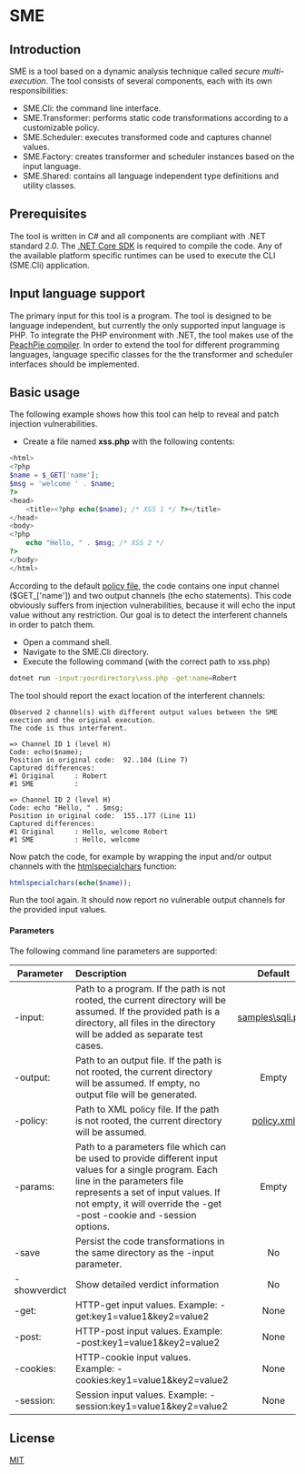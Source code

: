 # SME

## Introduction
SME is a tool based on a dynamic analysis technique called *secure multi-execution*. The tool consists of several components, each with its own responsibilities:
  - SME.Cli: the command line interface.
  - SME.Transformer: performs static code transformations according to a customizable policy. 
  - SME.Scheduler: executes transformed code and captures channel values.
  - SME.Factory: creates transformer and scheduler instances based on the input language.
  - SME.Shared: contains all language independent type definitions and utility classes.

## Prerequisites
The tool is written in C# and all components are compliant with .NET standard 2.0. 
The [.NET Core SDK](https://dotnet.microsoft.com/download/dotnet-core/2.1) is required to compile the code. Any of the available platform specific runtimes can be used to execute the CLI (SME.Cli) application.

## Input language support
The primary input for this tool is a program. The tool is designed to be language independent, but currently the only supported input language is PHP. To integrate the PHP environment with .NET, the tool makes use of the [PeachPie compiler](https://github.com/peachpiecompiler/peachpie). In order to extend the tool for different programming languages, language specific classes for the the transformer and scheduler interfaces should be implemented.

## Basic usage
The following example shows how this tool can help to reveal and patch injection vulnerabilities.
- Create a file named **xss.php** with the following contents:
```php
<html>
<?php
$name = $_GET['name'];
$msg = 'welcome ' . $name;
?>
<head>
    <title><?php echo($name); /* XSS 1 */ ?></title>
</head>
<body>
<?php 
	echo "Hello, " . $msg; /* XSS 2 */ 
?>
</body>
</html>
```
According to the default [policy file](https://github.com/Jokelab/SME/blob/master/SME.Cli/policy.xml), the code contains one input channel ($GET_['name']) and two output channels (the echo statements). This code obviously suffers from injection vulnerabilities, because it will echo the input value without any restriction. Our goal is to detect the interferent channels in order to patch them.
- Open a command shell.
- Navigate to the SME.Cli directory.
- Execute the following command (with the correct path to xss.php)
```sh
dotnet run -input:yourdirectory\xss.php -get:name=Robert  
```
The tool should report the exact location of the interferent channels:
```
Observed 2 channel(s) with different output values between the SME exection and the original execution. 
The code is thus interferent.

=> Channel ID 1 (level H)
Code: echo($name);
Position in original code:  92..104 (Line 7)
Captured differences:
#1 Original     : Robert
#1 SME          :

=> Channel ID 2 (level H)
Code: echo "Hello, " . $msg;
Position in original code:  155..177 (Line 11)
Captured differences:
#1 Original     : Hello, welcome Robert
#1 SME          : Hello, welcome
```
Now patch the code, for example by wrapping the input and/or output channels with the [htmlspecialchars](http://php.net/manual/en/function.htmlspecialchars.php) function:
```php
htmlspecialchars(echo($name));
```
Run the tool again. It should now report no vulnerable output channels for the provided input values.

#### Parameters

The following command line parameters are supported:

| Parameter     | Description  | Default       
| ------------- |:-------------|:-------------:|
| -input:<path>      | Path to a program. If the path is not rooted, the current directory will be assumed. If the provided path is a directory, all files in the directory will be added as separate test cases. | [samples\sqli.php](https://github.com/Jokelab/SME/blob/master/SME.Cli/samples/sqli.php)
| -output:<path>      | Path to an output file. If the path is not rooted, the current directory will be assumed. If empty, no output file will be generated. | Empty
| -policy:<path>      | Path to XML policy file. If the path is not rooted, the current directory will be assumed. | [policy.xml](https://github.com/Jokelab/SME/blob/master/SME.Cli/policy.xml)
| -params:<path>      | Path to a parameters file which can be used to provide different input values for a single program. Each line in the parameters file represents a set of input values. If not empty, it will override the -get -post -cookie and -session options. | Empty
| -save| Persist the code transformations in the same directory as the -input parameter.       | No
| -showverdict | Show detailed verdict information | No 
| -get:<values> | HTTP-get input values. Example: -get:key1=value1&key2=value2       | None
| -post:<values> | HTTP-post input values. Example: -post:key1=value1&key2=value2      | None
| -cookies:<values> | HTTP-cookie input values. Example: -cookies:key1=value1&key2=value2 | None 
| -session:<values> | Session input values. Example: -session:key1=value1&key2=value2 | None 



License
----

[MIT](https://github.com/Jokelab/SME/blob/master/LICENSE)
